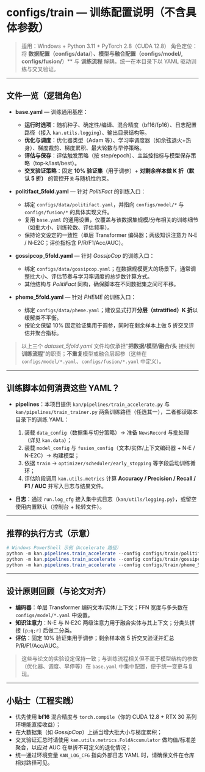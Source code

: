 # configs/train — 训练配置说明（不含具体参数）

> 适用：Windows + Python 3.11 + PyTorch 2.8（CUDA 12.8）
> 角色定位：将 **数据配置（configs/data/**）**、**模型与融合配置（configs/model/**, configs/fusion/**）\*\* 与 **训练流程** 解耦，统一在本目录下以 YAML 驱动训练与交叉验证。

---

## 文件一览（逻辑角色）

* **base.yaml** — 训练通用基座：

  * **运行时选项**：随机种子、确定性/编译、混合精度（bf16/fp16）、日志配置路径（接入 `kan.utils.logging`）、输出目录结构等。
  * **优化与调度**：优化器类型（Adam 等）、学习率调度器（如余弦退火+热身）、梯度裁剪、梯度累积、最大轮数与早停策略。
  * **评估与保存**：评估触发策略（按 step/epoch）、主监控指标与模型保存策略（top‑k/last/best）。
  * **交叉验证策略**：固定 **10% 验证集**（用于调参）+ **对剩余样本做 K 折（默认 5 折）** 的管控开关与随机性约束。

* **politifact\_5fold.yaml** — 针对 *PolitiFact* 的训练入口：

  * 绑定 `configs/data/politifact.yaml`，并指向 `configs/model/*` 与 `configs/fusion/*` 的具体实现文件。
  * 复用 `base.yaml` 的通用设置，仅覆盖与该数据集规模/分布相关的训练细节（如批大小、训练轮数、评估频率）。
  * 保持论文设定的一致性（单层 Transformer 编码器；两级知识注意力 N‑E / N‑E2C；评价指标含 P/R/F1/Acc/AUC）。

* **gossipcop\_5fold.yaml** — 针对 *GossipCop* 的训练入口：

  * 绑定 `configs/data/gossipcop.yaml`；在数据规模更大的场景下，通常调整批大小、评估节奏与学习率调度的总步数计算方式。
  * 其他结构与 *PolitiFact* 同构，确保脚本在不同数据集之间可平移。

* **pheme\_5fold.yaml** — 针对 *PHEME* 的训练入口：

  * 绑定 `configs/data/pheme.yaml`；建议显式打开**分层（stratified）K 折**以缓解类不平衡。
  * 按论文保留 10% 固定验证集用于调参，同时在剩余样本上做 5 折交叉评估并聚合指标。

> 以上三个 *dataset\_5fold.yaml* 文件均仅承担“**把数据/模型/融合/头** 接线到 **训练流程**”的职责；**不重复**模型或融合层超参（这些在 `configs/model/*.yaml`、`configs/fusion/*.yaml` 中定义）。

---

## 训练脚本如何消费这些 YAML？

* **pipelines**：本项目提供 `kan/pipelines/train_accelerate.py` 与 `kan/pipelines/train_trainer.py` 两条训练路径（任选其一），二者都读取本目录下的训练 YAML：

  1. 装载 `data_config`（数据集与切分策略）→ 准备 `NewsRecord` 与批处理（详见 `kan.data`）；
  2. 装载 `model_config` 与 `fusion_config`（文本/实体/上下文编码器 + N‑E / N‑E2C）→ 构建模型；
  3. 依据 `train` → `optimizer/scheduler/early_stopping` 等字段启动训练循环；
  4. 评估阶段调用 `kan.utils.metrics` 计算 **Accuracy / Precision / Recall / F1 / AUC** 并写入日志与结果文件。

* **日志**：通过 `run.log_cfg` 接入集中式日志（`kan/utils/logging.py`），或留空使用内置默认（控制台 + 轮转文件）。

---

## 推荐的执行方式（示意）

```powershell
# Windows PowerShell 示例（Accelerate 路径）
python -m kan.pipelines.train_accelerate --config configs/train/politifact_5fold.yaml
python -m kan.pipelines.train_accelerate --config configs/train/gossipcop_5fold.yaml
python -m kan.pipelines.train_accelerate --config configs/train/pheme_5fold.yaml
```

---

## 设计原则回顾（与论文对齐）

* **编码器**：单层 Transformer 编码文本/实体/上下文；FFN 宽度与多头数在 `configs/model/*.yaml` 中设置。
* **知识注意力**：N‑E 与 N‑E2C 两级注意力用于融合实体与其上下文；分类头拼接 `[p;q;r]` 后做二分类。
* **评估**：固定 10% 验证集用于调参；剩余样本做 5 折交叉验证并汇总 P/R/F1/Acc/AUC。

> 这些与论文的实验设定保持一致；与训练流程相关但不属于模型结构的参数（优化器、调度、早停等）在 `base.yaml` 中集中配置，便于统一变更与复现。

---

## 小贴士（工程实践）

* 优先使用 **bf16** 混合精度与 `torch.compile`（你的 CUDA 12.8 + RTX 30 系列环境能直接收益）；
* 在大数据集（如 *GossipCop*）上适当增大批大小与梯度累积；
* 交叉验证汇总时请使用 `kan.utils.metrics.FoldAccumulator` 做均值/标准差聚合，以应对 AUC 在单折不可定义的退化情况；
* 统一通过环境变量 `KAN_LOG_CFG` 指向外部日志 YAML 时，请确保文件在仓库相对路径可见。
